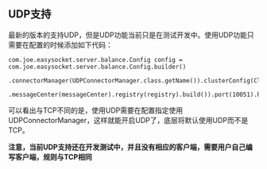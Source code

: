 ## UDP支持
最新的版本的支持UDP，但是UDP功能当前只是在测试开发中。使用UDP功能只需要在配置的时候添加如下代码：
```
com.joe.easysocket.server.balance.Config config = com.joe.easysocket.server.balance.Config.builder()
                    .connectorManager(UDPConnectorManager.class.getName()).clusterConfig(ClusterConfig.builder()
                            .messageCenter(messageCenter).registry(registry).build()).port(10051).host(host).build();
```
可以看出与TCP不同的是，使用UDP需要在配置指定使用UDPConnectorManager，这样就能开启UDP了，底层将默认使用UDP而不是TCP。

**注意，当前UDP支持还在开发测试中，并且没有相应的客户端，需要用户自己编写客户端，规则与TCP相同**